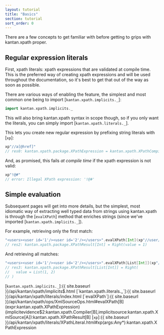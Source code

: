 ```yaml
---
layout: tutorial
title: "Basics"
section: tutorial
sort_order: 0
---
```

There are a few concepts to get familiar with before getting to grips with kantan.xpath proper.

## Regular expression literals

First, xpath literals: xpath expressions that are validated at compile time. This is the preferred way
of creating xpath expressions and will be used throughout the documentation, so it's best to get that out of the way
as soon as possible.

There are various ways of enabling the feature, the simplest and most common one being to import
[`kantan.xpath.implicits._`]:

```scala
import kantan.xpath.implicits._
```

This will also bring kantan.xpath syntax in scope though, so if you only want the literals, you can simply import
[`kantan.xpath.literals._`].

This lets you create new regular expression by prefixing string literals with [`xp`]:

```scala
xp"//a[@href]"
// res0: kantan.xpath.package.XPathExpression = kantan.xpath.XPathCompiler$$anon$2@1f457b6c
```

And, as promised, this fails *at compile time* if the xpath expression is not valid:

```scala
xp"!@#"
// error: Illegal XPath expression: '!@#'
```

## Simple evaluation

Subsequent pages will get into more details, but the simplest, most idiomatic way of extracting well typed data from
strings using kantan.xpath is through the [`evalXPath`] method that enriches strings (since we've imported
[`kantan.xpath.implicits._`]).

For example, retrieving only the first match:

```scala
"<users><user id='1'/><user id='2'/></users>".evalXPath[Int](xp"//user/@id")
// res2: kantan.xpath.package.XPathResult[Int] = Right(value = 1)
```

And retrieving all matches:

```scala
"<users><user id='1'/><user id='2'/></users>".evalXPath[List[Int]](xp"//user/@id")
// res3: kantan.xpath.package.XPathResult[List[Int]] = Right(
//   value = List(1, 2)
// )
```

[`kantan.xpath.implicits._`]:{{ site.baseurl }}/api/kantan/xpath/implicits$.html
[`kantan.xpath.literals._`]:{{ site.baseurl }}/api/kantan/xpath/literals/index.html
[`evalXPath`]:{{ site.baseurl }}/api/kantan/xpath/ops/XmlSourceOps.html#evalXPath[B](expr:kantan.xpath.XPathExpression)(implicitevidence$2:kantan.xpath.Compiler[B],implicitsource:kantan.xpath.XmlSource[A]):kantan.xpath.XPathResult[B]
[`xp`]:{{ site.baseurl }}/api/kantan/xpath/literals/XPathLiteral.html#xp(args:Any*):kantan.xpath.XPathExpression
